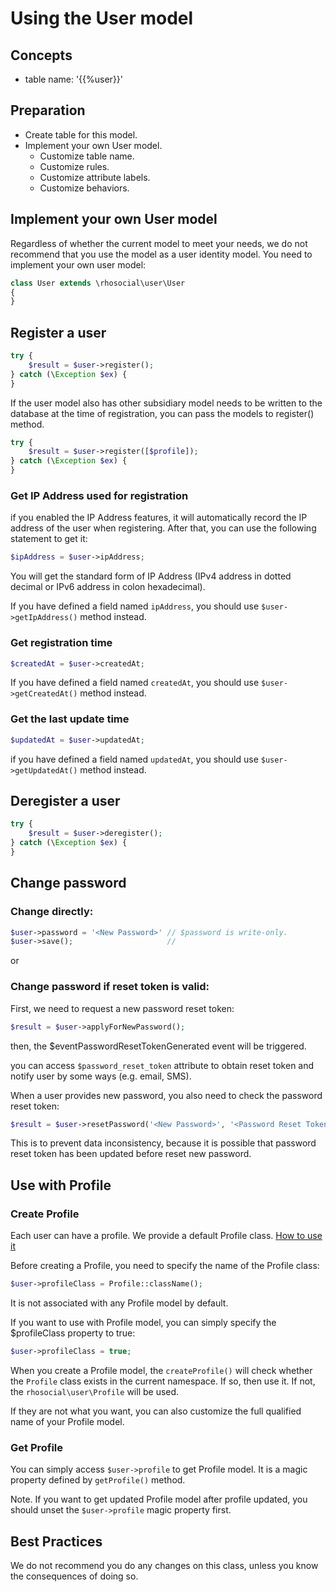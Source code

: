 # Using the User model

## Concepts

- table name: '{{%user}}'

## Preparation

- Create table for this model.
- Implement your own User model.
  - Customize table name.
  - Customize rules.
  - Customize attribute labels.
  - Customize behaviors.

## Implement your own User model

Regardless of whether the current model to meet your needs, we do not recommend
that you use the model as a user identity model. You need to implement your own user model:

```php
class User extends \rhosocial\user\User
{
}
```

## Register a user

```php
try {
    $result = $user->register();
} catch (\Exception $ex) {
}
```

If the user model also has other subsidiary model needs to be written to the
database at the time of registration, you can pass the models to register() method.

```php
try {
    $result = $user->register([$profile]);
} catch (\Exception $ex) {
}
```

### Get IP Address used for registration

if you enabled the IP Address features, it will automatically record the IP address
of the user when registering. After that, you can use the following statement to
get it:

```php
$ipAddress = $user->ipAddress;
```

You will get the standard form of IP Address (IPv4 address in dotted decimal or IPv6 address in colon hexadecimal).

If you have defined a field named `ipAddress`, you should use `$user->getIpAddress()` method instead.

### Get registration time

```php
$createdAt = $user->createdAt;
```

If you have defined a field named `createdAt`, you should use `$user->getCreatedAt()` method instead.

### Get the last update time

```php
$updatedAt = $user->updatedAt;
```

if you have defined a field named `updatedAt`, you should use `$user->getUpdatedAt()` method instead.

## Deregister a user

```php
try {
    $result = $user->deregister();
} catch (\Exception $ex) {
}
```

## Change password

### Change directly:

```php
$user->password = '<New Password>' // $password is write-only.
$user->save();                     // 
```

or
### Change password if reset token is valid:

First, we need to request a new password reset token:

```php
$result = $user->applyForNewPassword();
```

then, the $eventPasswordResetTokenGenerated event will be triggered.

you can access `$password_reset_token` attribute to obtain reset token and notify user by some ways (e.g. email, SMS).

When a user provides new password, you also need to check the password reset token:

```php
$result = $user->resetPassword('<New Password>', '<Password Reset Token>');
```

This is to prevent data inconsistency, because it is possible that password reset token has been updated before reset new password.

## Use with Profile

### Create Profile

Each user can have a profile. We provide a default Profile class. [How to use it](usage-profile.md)

Before creating a Profile, you need to specify the name of the Profile class:

```php
$user->profileClass = Profile::className();
```

It is not associated with any Profile model by default.

If you want to use with Profile model, you can simply specify the $profileClass property to true:

```php
$user->profileClass = true;
```

When you create a Profile model, the `createProfile()` will check whether the `Profile` class exists in the current namespace.
If so, then use it. If not, the `rhosocial\user\Profile` will be used.

If they are not what you want, you can also customize the full qualified name of your Profile model.

### Get Profile

You can simply access `$user->profile` to get Profile model. It is a magic property defined by `getProfile()` method.

Note. If you want to get updated Profile model after profile updated, you should unset the `$user->profile` magic property first.

## Best Practices

We do not recommend you do any changes on this class, unless you know the consequences of doing so.